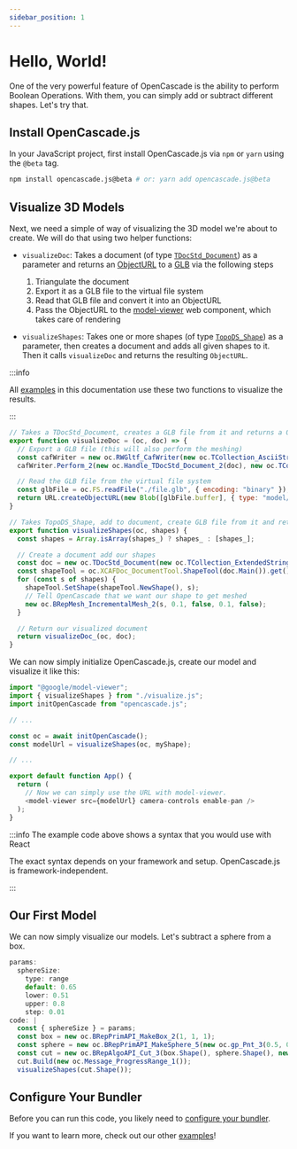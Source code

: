 ```yaml
---
sidebar_position: 1
---
```


# Hello, World!

One of the very powerful feature of OpenCascade is the ability to perform Boolean Operations. With them, you can simply add or subtract different shapes. Let's try that.

## Install OpenCascade.js

In your JavaScript project, first install OpenCascade.js via `npm` or `yarn` using the `@beta` tag.

```bash
npm install opencascade.js@beta # or: yarn add opencascade.js@beta
```

## Visualize 3D Models

Next, we need a simple of way of visualizing the 3D model we're about to create. We will do that using two helper functions:

* `visualizeDoc`: Takes a document (of type [`TDocStd_Document`](https://ocjs.org/reference-docs/classes/TDocStd_Document.html)) as a parameter and returns an [ObjectURL](https://developer.mozilla.org/en-US/docs/Web/API/URL/createObjectURL) to a [GLB](https://www.khronos.org/gltf/) via the following steps
  1. Triangulate the document
  2. Export it as a GLB file to the virtual file system
  3. Read that GLB file and convert it into an ObjectURL
  4. Pass the ObjectURL to the [model-viewer](https://modelviewer.dev/) web component, which takes care of rendering

* `visualizeShapes`: Takes one or more shapes (of type [`TopoDS_Shape`](https://ocjs.org/reference-docs/classes/TopoDS_Shape.html)) as a parameter, then creates a document and adds all given shapes to it. Then it calls `visualizeDoc` and returns the resulting `ObjectURL`.

:::info

All [examples](https://ocjs.org/docs/examples/ocjs-logo) in this documentation use these two functions to visualize the results.

:::

```js title="/src/visualize.js"
// Takes a TDocStd_Document, creates a GLB file from it and returns a ObjectURL
export function visualizeDoc = (oc, doc) => {
  // Export a GLB file (this will also perform the meshing)
  const cafWriter = new oc.RWGltf_CafWriter(new oc.TCollection_AsciiString_2("./file.glb"), true);
  cafWriter.Perform_2(new oc.Handle_TDocStd_Document_2(doc), new oc.TColStd_IndexedDataMapOfStringString_1(), new oc.Message_ProgressRange_1());

  // Read the GLB file from the virtual file system
  const glbFile = oc.FS.readFile("./file.glb", { encoding: "binary" });
  return URL.createObjectURL(new Blob([glbFile.buffer], { type: "model/gltf-binary" }));
}

// Takes TopoDS_Shape, add to document, create GLB file from it and returns a ObjectURL
export function visualizeShapes(oc, shapes) {
  const shapes = Array.isArray(shapes_) ? shapes_ : [shapes_];

  // Create a document add our shapes
  const doc = new oc.TDocStd_Document(new oc.TCollection_ExtendedString_1());
  const shapeTool = oc.XCAFDoc_DocumentTool.ShapeTool(doc.Main()).get();
  for (const s of shapes) {
    shapeTool.SetShape(shapeTool.NewShape(), s);
    // Tell OpenCascade that we want our shape to get meshed
    new oc.BRepMesh_IncrementalMesh_2(s, 0.1, false, 0.1, false);
  }

  // Return our visualized document
  return visualizeDoc_(oc, doc);
}
```

We can now simply initialize OpenCascade.js, create our model and visualize it like this:

```js title="/src/index.js"
import "@google/model-viewer";
import { visualizeShapes } from "./visualize.js";
import initOpenCascade from "opencascade.js";

// ...

const oc = await initOpenCascade();
const modelUrl = visualizeShapes(oc, myShape);

// ...

export default function App() {
  return (
    // Now we can simply use the URL with model-viewer.
    <model-viewer src={modelUrl} camera-controls enable-pan />
  );
}
```

:::info The example code above shows a syntax that you would use with React

The exact syntax depends on your framework and setup. OpenCascade.js is framework-independent.

:::

## Our First Model

We can now simply visualize our models. Let's subtract a sphere from a box.

```js ocjs
params:
  sphereSize:
    type: range
    default: 0.65
    lower: 0.51
    upper: 0.8
    step: 0.01
code: |
  const { sphereSize } = params;
  const box = new oc.BRepPrimAPI_MakeBox_2(1, 1, 1);
  const sphere = new oc.BRepPrimAPI_MakeSphere_5(new oc.gp_Pnt_3(0.5, 0.5, 0.5), sphereSize);
  const cut = new oc.BRepAlgoAPI_Cut_3(box.Shape(), sphere.Shape(), new oc.Message_ProgressRange_1());
  cut.Build(new oc.Message_ProgressRange_1());
  visualizeShapes(cut.Shape());
```

## Configure Your Bundler

Before you can run this code, you likely need to [configure your bundler](/docs/getting-started/configure-bundler).

If you want to learn more, check out our other [examples](/docs/examples/ocjs-logo)!
